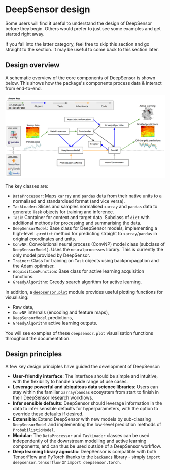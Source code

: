 # DeepSensor design

Some users will find it useful to understand the design of DeepSensor
before they begin. Others would prefer to just see some examples and
get started right away.

If you fall into the latter category,
feel free to skip this section and go straight to the [](data_processor.ipynb)
section. It may be useful to come back to this section later.

## Design overview

A schematic overview of the core components of DeepSensor is shown below. 
This shows how the package's components process data & interact from end-to-end.

![DeepSensor design](../../figs/deepsensor_design.png)

The key classes are:
* `DataProcessor`: Maps `xarray` and `pandas` data from their native units
to a normalised and standardised format (and vice versa).
* `TaskLoader`: Slices and samples normalised `xarray` and `pandas` data to generate `Task` objects for
training and inference.
* `Task`: Container for context and target data. Subclass of `dict` with additional methods
for processing and summarising the data.
* `DeepSensorModel`: Base class for DeepSensor models, implementing a high-level `.predict`
method for predicting straight to `xarray`/`pandas` in original coordinates and units.
* `ConvNP`: Convolutional neural process (ConvNP) model class (subclass of `DeepSensorModel`). 
Uses the `neuralprocesses` library. This is currently the only model provided by DeepSensor.
* `Trainer`: Class for training on `Task` objects using backpropagation and the Adam optimiser.
* `AcquisitionFunction`: Base class for active learning acquisition functions.
* `GreedyAlgorithm`: Greedy search algorithm for active learning.

In addition, a [`deepsensor.plot`](../reference/plot.rst) module provides useful plotting functions for
visualising:
* Raw data,
* ``ConvNP`` internals (encoding and feature maps),
* ``DeepSensorModel`` predictions,
* ``GreedyAlgorithm`` active learning outputs.

You will see examples of these `deepsensor.plot` visualisation functions
throughout the documentation.


## Design principles

A few key design principles have guided the development of DeepSensor:

* **User-friendly interface**: The interface should be simple and intuitive, with the flexibility to
handle a wide range of use cases.
* **Leverage powerful and ubiquitous data science libraries**: Users can stay within the familiar `xarray`/`pandas`
ecosystem from start to finish in their DeepSensor research workflows.
* **Infer sensible defaults**: DeepSensor should leverage information in the data to infer
sensible defaults for hyperparameters, with the option to override these defaults if desired.
* **Extensible**: Extend DeepSensor with new models by sub-classing `DeepSensorModel` and 
implementing the low-level prediction methods of `ProbabilisticModel`.
* **Modular**: The `DataProcessor` and `TaskLoader` classes can be used independently of
the downstream modelling and active learning components, and can thus be used outside of
a DeepSensor workflow.
* **Deep learning library agnostic**: DeepSensor is compatible with both
TensorFlow and PyTorch thanks to the [`backends`](https://github.com/wesselb/lab) library - simply `import deepsensor.tensorflow` or
`import deepsensor.torch`.
